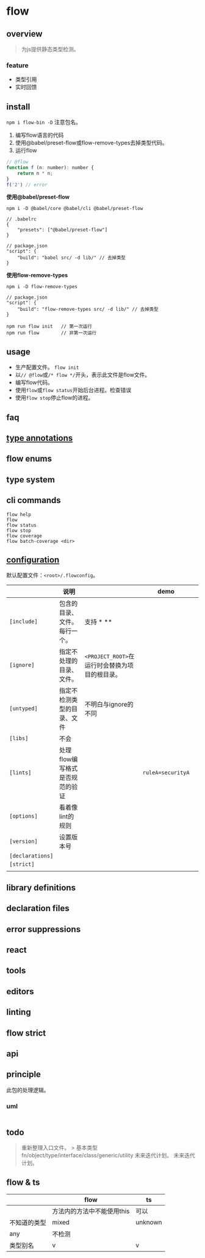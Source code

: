 # flow

## overview
> 为js提供静态类型检测。  

### feature
- 类型引用  
- 实时回馈  

## install
`npm i flow-bin -D`
注意包名。  

1. 编写flow语言的代码  
2. 使用@babel/preset-flow或flow-remove-types去掉类型代码。  
3. 运行flow

```js
// @flow
function f (n: number): number {
    return n * n;
}
f('2') // error
```
**使用@babel/preset-flow**
```
npm i -D @babel/core @babel/cli @babel/preset-flow  
```
```
// .babelrc
{
    "presets": ["@babel/preset-flow"]
}
```
```
// package.json
"script": {
    "build": "babel src/ -d lib/" // 去掉类型
}
```
**使用flow-remove-types**
```
npm i -D flow-remove-types
```
```
// package.json
"script": {
    "build": "flow-remove-types src/ -d lib/" // 去掉类型
}
```

```shell
npm run flow init   // 第一次运行
npm run flow        // 非第一次运行
```

## usage
- 生产配置文件。 `flow init`  
- 以`// @flow`或`/* flow */`开头，表示此文件是flow文件。  
- 编写flow代码。  
- 使用`flow`或`flow status`开始后台进程。检查错误  
- 使用`flow stop`停止flow的进程。  

## faq
## [type annotations](/language/flow/typeAnnotations.html)  
## flow enums
## type system
## cli commands
```shell
flow help
flow
flow status
flow stop
flow coverage
flow batch-coverage <dir>
```

## [configuration](/language/flow/configuration.html)
默认配置文件：`<root>/.flowconfig`。  

||说明||demo||
|-|-|-|-|-|
|`[include]`|包含的目录、文件。每行一个。|支持 * **|||
|`[ignore]`|指定不处理的目录、文件。|`<PROJECT_ROOT>`在运行时会替换为项目的根目录。|||
|`[untyped]`|指定不检测类型的目录、文件|不明白与ignore的不同|||
|`[libs]`|不会||||
|`[lints]`|处理flow编写格式是否规范的验证||`ruleA=securityA`||
|`[options]`|看着像lint的规则||||
|`[version]`|设置版本号||||
|`[declarations]`|||||
|`[strict]`|||||
||||||


## library definitions
## declaration files
## error suppressions
## react
## tools
## editors
## linting
## flow strict

## api

## principle
此包的处理逻辑。

### uml
```
```

## todo
> 重新整理入口文件。
    > 基本类型
    fn/object/type/interface/class/generic/utility
> 未来迭代计划。
> 未来迭代计划。

## flow & ts
||flow|ts|
|-|-|-|
||方法内的方法中不能使用this|可以|
|不知道的类型|mixed|unknown|
|any|不检测||
|类型别名|v|v|